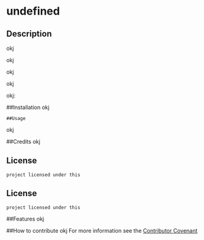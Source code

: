 # undefined

  ## Description
  okj

  okj
	
  okj
	
  okj
	
  okj:
	
  ##Installation
  okj

	##Usage
  okj

  ##Credits
	okj

  ## License 
    project licensed under this 
  
  ## License 
    project licensed under this 
  

  ##Features
okj

##How to contribute
okj
For more information see the [Contributor Covenant](https://www.contributor-covenant.org/)



  


